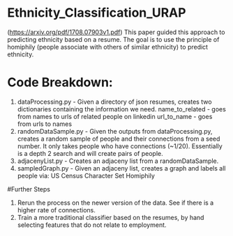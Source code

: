# Ethnicity_Classification_URAP

(https://arxiv.org/pdf/1708.07903v1.pdf)
This paper guided this approach to predicting ethnicity based on a resume. The goal is to use the principle of homiphily (people associate with others of similar ethnicity)
to predict ethnicity.

# Code Breakdown:
1. dataProcessing.py - Given a directory of json resumes, creates two dictionaries containing the information we need.
  name_to_related - goes from names to urls of related people on linkedin
  url_to_name - goes from urls to names
2. randomDataSample.py - Given the outputs from dataProcessing.py, creates a random sample of people and their connections
  from a seed number. It only takes people who have connections (~1/20). Essentially is a depth 2 search and will create pairs
  of people.
3. adjacenyList.py - Creates an adjaceny list from a randomDataSample.
4. sampledGraph.py - Given an adjaceny list, creates a graph and labels all people via:
  US Census
  Character Set
  Homiphily

#Further Steps
1. Rerun the process on the newer version of the data. See if there is a higher rate of connections.
2. Train a more traditional classifier based on the resumes, by hand selecting features that do not relate to employment.
